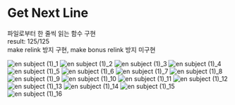 # Get Next Line
파일로부터 한 줄씩 읽는 함수 구현\
result: 125/125\
make relink 방지 구현, make bonus relink 방지 미구현

![en subject (1)_1](https://user-images.githubusercontent.com/70087750/180590991-6e588aed-d09b-427b-a38a-d6b374575185.jpg)
![en subject (1)_2](https://user-images.githubusercontent.com/70087750/180590992-cd95905d-3a26-4323-b6c0-e1bbf2c7c98f.jpg)
![en subject (1)_3](https://user-images.githubusercontent.com/70087750/180590993-670632db-a38c-40bf-9d78-27ca37dceced.jpg)
![en subject (1)_4](https://user-images.githubusercontent.com/70087750/180590995-0c926a58-0e52-4daa-818b-c902afedbda5.jpg)
![en subject (1)_5](https://user-images.githubusercontent.com/70087750/180590997-8c0aeda4-f406-4dba-bfe9-1f4630221ed6.jpg)
![en subject (1)_6](https://user-images.githubusercontent.com/70087750/180591000-705a3981-4efe-48bb-b7f9-8700439c5301.jpg)
![en subject (1)_7](https://user-images.githubusercontent.com/70087750/180591001-b7d4ce13-f6b1-461b-95df-df5dc192dc29.jpg)
![en subject (1)_8](https://user-images.githubusercontent.com/70087750/180591002-001ed449-2a9f-448f-a60e-881403c49df9.jpg)
![en subject (1)_9](https://user-images.githubusercontent.com/70087750/180591003-60165325-84e8-47e9-bf56-5230db1a9cf6.jpg)
![en subject (1)_10](https://user-images.githubusercontent.com/70087750/180591005-1987a9eb-95c0-47b8-894d-8ec9de862e95.jpg)
![en subject (1)_11](https://user-images.githubusercontent.com/70087750/180591006-8445fc26-0439-475b-8d65-67f9dffcfbc3.jpg)
![en subject (1)_12](https://user-images.githubusercontent.com/70087750/180591008-e5a742ad-a518-40d3-ae4c-dd43b157de8a.jpg)
![en subject (1)_13](https://user-images.githubusercontent.com/70087750/180591009-87db15a3-e9a3-4eae-86bd-f424293ea5dc.jpg)
![en subject (1)_14](https://user-images.githubusercontent.com/70087750/180591010-50a4f315-938d-45a1-ac08-47d15796963e.jpg)
![en subject (1)_15](https://user-images.githubusercontent.com/70087750/180591011-27ccfa35-574d-4bfe-9db5-e3a0df508a69.jpg)
![en subject (1)_16](https://user-images.githubusercontent.com/70087750/180591012-d5372c3e-c2f3-442d-9278-f12e7ede0ce2.jpg)
